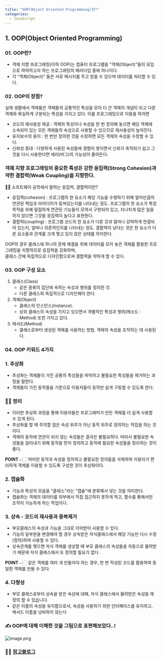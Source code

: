 ```yaml
---
title: "OOP(Object Oriented Programming)란?"
categories:
  - JavaScript
---
```


## 1. OOP(Object Oriented Programming)
### 01. OOP란?
- 객체 지향 프로그래밍(이하 OOP)는 컴퓨터 프로그램을 “객체(Object)"들의 모임으로 파악하고자 하는 프로그래밍의 패러다임 중에 하나이다.
- 각 “객체(Object)" 들은 서로 메시지를 주고 받을 수 있으며 데이터를 처리할 수 있다.

### 02. OOP의 장점?
실제 생활에서 객체들은 객체들의 공통적인 특성을 모아 더 큰 객체의 개념이 되고 다른 객체와 확실하게 구분되는 특성을 가지고 있다. 이를 프로그래밍으로 이용을 하자면

- 코드의 재사용성 제공 : 객체의 특성이나 속성을 한 번 정의해 놓으면 해당 객체에 소속되어 있는 모든 객체들의 속성으로 사용할 수 있으므로 재사용성이 높아진다.
- 유지보수의 용이 : 한 번만 정의한 것을 수정하면 모든 객체의 속성을 수정할 수 있다.
- 신뢰성 증대 : 다양하게 사용된 속성들에 경험이 쌓이면서 신뢰가 축적되기 쉽고 그것을 다시 사용한다면 에러(버그)의 가능성이 줄어든다.

### 객체 지향 프로그래밍의 중요한 특성은 강한 응집력(Strong Cohesion)과 약한 결합력(Weak Coupling)을 지향한다.
🙋‍♀️ 소프트웨어 공학에서 말하는 응집력, 결합력이란?

* 응집력(cohesion) : 프로그램의 한 요소가 해당 기능을 수행하기 위해 얼마만큼의 연관된 책임과 아이디어가 뭉쳐있는지를 나타내는 정도. 프로그램의 한 요소가 특정 목적을 위해 밀접하게 연관된 기능들이 모여서 구현되어 있고, 지나치게 많은 일을 하지 않으면 그것을 응집력이 높다고 표현한다.
* 결합력(coupling) : 프로그램 코드의 한 요소가 다른 것과 얼마나 강력하게 연결되어 있는지, 얼마나 의존적인지를 나타내는 정도. 결합력이 낮다는 것은 한 요소가 다른 요소들과 관계를 크게 맺고 있지 않은 상태를 의미한다.

OOP의 경우 클래스에 하나의 문제 해결을 위해 데이터를 모아 놓은 객체를 활용한 프로그래밍을 지향하므로 응집력을 강화하며,  
클래스 간에 독립적으로 디자인함으로써 결합력을 약하게 할 수 있다.

### 03. OOP 구성 요소
1. 클래스(Class)
	- 같은 종류의 집단에 속하는 속성과 행위를 정의한 것.
	- 다른 클래스와 독립적으로 디자인해야 한다.
2. 객체(Object)
	- 클래스의 인스턴스(Instance). 
	- 상위 클래스의 속성을 가지고 있으면서 개별적인 특성과 행위(메소드 : Method) 또한 가지고 있다. 
3. 메서드(Method)
	- 클래스로부터 생성된 객체를 사용하는 방법. 객체의 속성을 조작하는 데 사용된다.


### 04. OOP 키워드 4가지
### 1. 추상화 
- 추상화는 객체들이 가진 공통의 특성들을 파악하고 불필요한 특성들을 제거하는 과정을 말한다.
- 객체들이 가진 동작들을 기준으로 이용자들이 동작만 쉽게 구동할 수 있도록 한다.

### 🧚‍♀️ 정리	
- 이러한 추상화 과정을 통해 이용자들은 프로그래머가 만든 객체를 더 쉽게 사용할 수 있게 된다.  
- 추상화를 할 때 주의할 점은 속성 위주가 아닌 동작 위주로 정의하는 작업을 하는 것이다.  
- 객체의 동작에 연관이 되지 않는 속성들은 결국은 불필요하다. 따라서 불필요한 속성들을 걸러내기 위해 동작을 먼저 정의하고 동작에 필요한 속성들을 정리하는 것이 좋다.  

__POINT__  👉🏻 어떠한 동작과 속성을 정의하고 불필요한 정의들을 삭제하여 이용자가 편리하게 객체를 이용할 수 있도록 구성한 것이 추상화이다.
    
### 2. 캡슐화
- 기능과 특성의 모음을 "클래스"라는 "캡슐"에 분류해서 넣는 것을 의미한다.
- 캡슐화는 객체의 데이터를 외부에서 직접 접근하지 못하게 막고, 함수를 통해서만 조작이 가능하게 하는 작업이다.
 
### 3. 상속 - 코드의 재사용과 중복제거
- 부모클래스의 속성과 기능을 그대로 이어받아 사용할 수 있다.
- 기능의 일부분을 변경해야 할 경우 상속받은 자식클래스에서 해당 기능만 다시 수정(정의)하여 사용할 수 있다.
- 상속관계를 맺으면 자식 객체를 생성할 때 부모 클래스의 속성들을 자동으로 물려받기 때문에 자식 클래스에서 또 정의할 필요가 없다.  

__POINT__  👉🏻 같은 객체를 여러 개 만들어야 하는 경우, 한 번 작성된 코드를 활용하여 동일한 객체를 만들 수 있다.
    
### 4. 다형성 
- 부모 클래스로부터 상속을 받은 속성에 대해, 자식 클래스에서 물려받은 속성을 재정의 할 수 있습니다.
- 같은 이름의 속성을 유지함으로서, 속성을 사용하기 위한 인터페이스를 유지하고, 메서드 이름을 낭비하지 않는다
    

### ✍ OOP에 대해 이해한 것을 그림으로 표현해보았다..!
![image.png](https://images.velog.io/post-images/yhe228/ea343470-1833-11ea-b644-9d467d304b67/image.png)



### 💁‍♀️ [참고블로그](https://velog.io/@cyranocoding/%EA%B0%9D%EC%B2%B4-%EC%A7%80%ED%96%A5-%ED%94%84%EB%A1%9C%EA%B7%B8%EB%9E%98%EB%B0%8DOOP-Object-Oriented-Programming-%EA%B0%9C%EB%85%90-%EB%B0%8F-%ED%99%9C%EC%9A%A9-%EC%A0%95%EB%A6%AC-igjyooyc6c)
